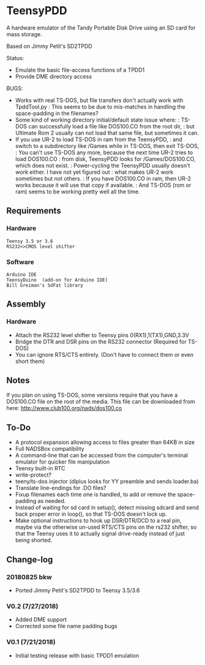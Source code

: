 # TeensyPDD
A hardware emulator of the Tandy Portable Disk Drive using an SD card for mass storage.

Based on Jimmy Petit's SD2TPDD

Status:
* Emulate the basic file-access functions of a TPDD1
* Provide DME directory access

BUGS:
* Works with real TS-DOS, but file transfers don't actually work with TpddTool.py
: This seems to be due to mis-matches in handling the space-padding in the filenames?
* Some kind of working directory initial/default state issue where:
: TS-DOS can successfully load a file like DOS100.CO from the root dir,
: but Ultimate Rom 2 usually can not load that same file, but sometimes it can.
* If you use UR-2 to load TS-DOS in ram from the TeensyPDD,
: and switch to a subdirectory like /Games while in TS-DOS, then exit TS-DOS,
: You can't use TS-DOS any more, because the next time UR-2 tries to load DOS100.CO
: from disk, TeensyPDD looks for /Games/DOS100.CO, which does not exist.
: Power-cycling the TeensyPDD usually doesn't work either. I have not yet figured out
: what makes UR-2 work sometimes but not others.
: If you have DOS100.CO in ram, then UR-2 works because it will use that copy if available.
: And TS-DOS (rom or ram) seems to be working pretty well all the time.

## Requirements
### Hardware
```
Teensy 3.5 or 3.6
RS232<>CMOS level shifter
```

### Software
```
Arduino IDE
TeensyDuino  (add-on for Arduino IDE)
Bill Greiman's SdFat library
```

## Assembly
### Hardware
* Attach the RS232 level shifter to Teensy pins 0(RX1),1(TX1),GND,3.3V
* Bridge the DTR and DSR pins on the RS232 connector (Required for TS-DOS)
* You can ignore RTS/CTS entirely. (Don't have to connect them or even short them)

## Notes
If you plan on using TS-DOS, some versions require that you have a DOS100.CO file on the root of the media. This file can be downloaded from here:
http://www.club100.org/nads/dos100.co

## To-Do
* A protocol expansion allowing access to files greater than 64KB in size
* Full NADSBox compatibility
* A command-line that can be accessed from the computer's terminal emulator for quicker file manipulation
* Teensy built-in RTC
* write-protect?
* teeny/ts-dos injector (dlplus looks for YY preamble and sends loader.ba)
* Translate line-endings for .DO files?
* Fixup filenames each time one is handled, to add or remove the space-padding as needed.
* Instead of waiting for sd card in setup(), detect missing sdcard and send back proper error in loop(), so that TS-DOS doesn't lock up.
* Make optional instructions to hook up DSR/DTR/DCD to a real pin, maybe via the otherwise un-used RTS/CTS pins on the rs232 shifter, so that the Teensy uses it to actually signal drive-ready instead of just being shorted.


## Change-log
### 20180825 bkw
* Ported Jimmy Petit's SD2TPDD to Teensy 3.5/3.6

### V0.2 (7/27/2018)
* Added DME support
* Corrected some file name padding bugs

### V0.1 (7/21/2018)
* Initial testing release with basic TPDD1 emulation
